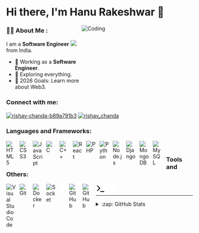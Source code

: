 # Hi there, I'm Hanu Rakeshwar 👋 
<!-- <p align="left"> <img src="https://komarev.com/ghpvc/?username=hanurakesh16&label=Profile%20views&color=0e75b6&style=flat" alt="hanurakesh" /> </p> -->
<img align="right" alt="Coding" width="300" height="200" src="https://cdn.dribbble.com/users/1162077/screenshots/3848914/programmer.gif">

### 👨‍💻 About Me :
I am a **Software Engineer** <img src="https://media.giphy.com/media/WUlplcMpOCEmTGBtBW/giphy.gif" width="30"> from India.
- :telescope: Working as a **Software Engineer**.
- 🌱 Exploring everything.
- 🥅 2026 Goals: Learn more about Web3.


### Connect with me:

<p align="left">
<a href="https://www.linkedin.com/in/hanu-rakeshwar-25435a121" target="blank"><img align="center" src="https://raw.githubusercontent.com/rahuldkjain/github-profile-readme-generator/master/src/images/icons/Social/linked-in-alt.svg" alt="rishav-chanda-b89a791b3" height="30" width="40" /></a>
<a href="https://www.instagram.com/hanu_rakeshwar/" target="blank"><img align="center" src="https://raw.githubusercontent.com/rahuldkjain/github-profile-readme-generator/master/src/images/icons/Social/instagram.svg" alt="rishav_chanda" height="30" width="40" /></a>
</p>


### Languages and Frameworks:

<img align="left" alt="HTML5" width="26px" src="https://cdn.jsdelivr.net/gh/devicons/devicon/icons/html5/html5-original.svg" style="padding-right:10px;" />
<img align="left" alt="CSS3" width="26px" src="https://cdn.jsdelivr.net/gh/devicons/devicon/icons/css3/css3-original.svg" style="padding-right:10px;" />
<img align="left" alt="JavaScript" width="26px" src="https://cdn.jsdelivr.net/gh/devicons/devicon/icons/javascript/javascript-original.svg" style="padding-right:10px;" />
<img align="left" alt="C" width="26px" src="https://cdn.jsdelivr.net/gh/devicons/devicon/icons/c/c-original.svg" style="padding-right:10px;" />
<img align="left" alt="C++" width="26px" src="https://cdn.jsdelivr.net/gh/devicons/devicon/icons/cplusplus/cplusplus-original.svg" style="padding-right:10px;" />

<img align="left" alt="React" width="26px" src="https://cdn.jsdelivr.net/gh/devicons/devicon/icons/react/react-original.svg" style="padding-right:10px;" />
<!-- <img align="left" alt="PHP" width="26px" src="https://upload.wikimedia.org/wikipedia/commons/2/27/PHP-logo.svg" style="padding-right:10px;" />
<img align="left" alt="PHP" width="26px" src="./img/PHP-logo.svg.png" style="padding-right:10px;" /> -->
<img align="left" alt="PHP" width="26px" src="https://cdn.jsdelivr.net/gh/devicons/devicon/icons/php/php-original.svg" style="padding-right:10px;" />
<img align="left" alt="Python" width="26px" src="https://cdn.jsdelivr.net/gh/devicons/devicon/icons/python/python-original.svg" style="padding-right:10px;" />
<img align="left" alt="Node.js" width="26px" src="https://cdn.jsdelivr.net/gh/devicons/devicon/icons/nodejs/nodejs-original.svg" style="padding-right:10px;" />
<img align="left" alt="Django" width="26px" src="https://cdn.jsdelivr.net/gh/devicons/devicon/icons/django/django-plain.svg" style="padding-right:10px;" />
<!-- <img align="left" alt="Laravel" width="26px" src="https://cdn.jsdelivr.net/gh/devicons/devicon/icons/laravel/laravel-plain.svg" style="padding-right:10px;" /> -->
<img align="left" alt="MongoDB" width="26px" src="https://cdn.jsdelivr.net/gh/devicons/devicon/icons/mongodb/mongodb-original.svg" style="padding-right:10px;" />
<img align="left" alt="MySQL" width="26px" src="https://cdn.jsdelivr.net/gh/devicons/devicon/icons/mysql/mysql-original.svg" style="padding-right:10px;" />

<br />

### Tools and Others:
<img align="left" alt="Visual Studio Code" width="26px" src="https://cdn.jsdelivr.net/gh/devicons/devicon/icons/vscode/vscode-original.svg" style="padding-right:10px;" />
<img align="left" alt="Git" width="26px" src="https://cdn.jsdelivr.net/gh/devicons/devicon/icons/git/git-original.svg" style="padding-right:10px;" />
<img align="left" alt="Docker" width="26px" src="https://cdn.jsdelivr.net/gh/devicons/devicon/icons/docker/docker-plain.svg" style="padding-right:10px;" />
<img align="left" alt="Socket" width="26px" src="https://cdn.jsdelivr.net/gh/devicons/devicon/icons/socketio/socketio-original.svg" style="padding-right:10px;" />
<img align="left" alt="Socket" width="26px" src="./img/socket.png" />
<img align="left" alt="GitHub" width="26px" src="https://user-images.githubusercontent.com/3369400/139448065-39a229ba-4b06-434b-bc67-616e2ed80c8f.png" style="padding-right:10px;" />
<img align="left" alt="GitHub" width="26px" src="https://user-images.githubusercontent.com/3369400/139447912-e0f43f33-6d9f-45f8-be46-2df5bbc91289.png" style="padding-right:10px;" />
<img align="left" alt="Terminal" width="26px" src="./img/terminal-light.svg" />
<img align="left" alt="Terminal" width="26px" src="./img/terminal-dark.svg" />


<br />

---

<details>
  <summary>:zap: GitHub Stats</summary>
  <p><img align="left" src="https://github-readme-stats.vercel.app/api/top-langs?username=hanurakesh16&show_icons=true&locale=en&layout=compact&theme=tokyonight" alt="hanurakesh" /></p>
  <p><img align="left" alt="hanurakesh's GitHub Stats" src="https://github-readme-stats.vercel.app/api?username=hanurakesh16&show_icons=true&hide_border=false&title_color=ff652f&icon_color=FFE400&bg_color=09131B&text_color=ffffff&border_color=0c1a25" /></p>
  <p><img align="center" src="https://github-readme-streak-stats.herokuapp.com/?user=hanurakesh16&&theme=tokyonight" alt="hanurakesh" /></p>
</details>

[instagram]: https://www.instagram.com/hanu_rakeshwar/
[linkedin]: www.linkedin.com/in/hanu-rakeshwar-25435a121
